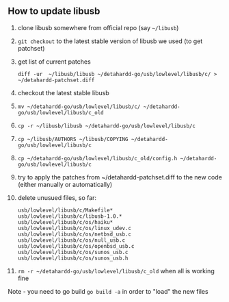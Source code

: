## How to update libusb

1. clone libusb somewhere from official repo (say `~/libusb`)
2. `git checkout` to the latest stable version of libusb we used (to get patchset)
3. get list of current patches

   ```
   diff -ur  ~/libusb/libusb ~/detahardd-go/usb/lowlevel/libusb/c/ > ~/detahardd-patchset.diff
   ```
4. checkout the latest stable libusb
5. `mv ~/detahardd-go/usb/lowlevel/libusb/c/ ~/detahardd-go/usb/lowlevel/libusb/c_old`
6. `cp -r ~/libusb/libusb ~/detahardd-go/usb/lowlevel/libusb/c`
7. `cp ~/libusb/AUTHORS ~/libusb/COPYING ~/detahardd-go/usb/lowlevel/libusb/c`
8. `cp ~/detahardd-go/usb/lowlevel/libusb/c_old/config.h ~/detahardd-go/usb/lowlevel/libusb/c`
9. try to apply the patches from ~/detahardd-patchset.diff to the new code (either manually or automatically)
11. delete unusued files, so far:

    ```
    usb/lowlevel/libusb/c/Makefile*
    usb/lowlevel/libusb/c/libusb-1.0.*
    usb/lowlevel/libusb/c/os/haiku*
    usb/lowlevel/libusb/c/os/linux_udev.c
    usb/lowlevel/libusb/c/os/netbsd_usb.c
    usb/lowlevel/libusb/c/os/null_usb.c
    usb/lowlevel/libusb/c/os/openbsd_usb.c
    usb/lowlevel/libusb/c/os/sunos_usb.c
    usb/lowlevel/libusb/c/os/sunos_usb.h
    ```

12. `rm -r ~/detahardd-go/usb/lowlevel/libusb/c_old` when all is working fine

Note - you need to go build `go build -a` in order to "load" the new files
